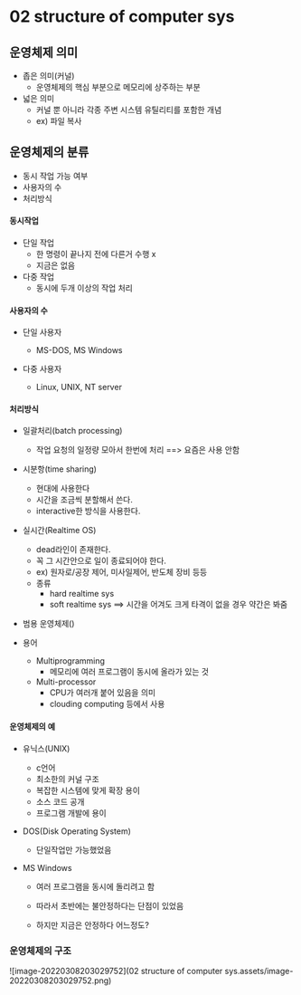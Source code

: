 # 02 structure of computer sys

## 운영체제 의미

- 좁은 의미(커널)
  - 운영체제의 핵심 부분으로 메모리에 상주하는 부분
- 넓은 의미
  - 커널 뿐 아니라 각종 주변 시스템 유틸리티를 포함한 개념
  - ex) 파일 복사



## 운영체제의 분류

- 동시 작업 가능 여부
- 사용자의 수
- 처리방식

#### 동시작업

- 단일 작업
  - 한 명령이 끝나지 전에 다른거 수행 x
  - 지금은 없음
- 다중 작업
  - 동시에 두개  이상의 작업 처리



#### 사용자의 수

- 단일 사용자
  - MS-DOS, MS Windows

- 다중 사용자
  - Linux, UNIX, NT server



#### 처리방식

- 일괄처리(batch processing)
  - 작업 요청의 일정량 모아서 한번에 처리 ==> 요즘은 사용 안함
- 시분항(time sharing)
  - 현대에 사용한다
  - 시간을 조금씩 분할해서 쓴다.
  - interactive한 방식을 사용한다.
- 실시간(Realtime OS)
  - dead라인이 존재한다.
  - 꼭 그 시간안으로 일이 종료되어야 한다.
  - ex) 원자로/공장 제어, 미사일제어, 반도체 장비 등등
  - 종류
    - hard realtime sys
    - soft realtime sys ==> 시간을 어겨도 크게 타격이 없을 경우 약간은 봐줌

- 범용 운영체제()

- 용어
  - Multiprogramming
    - 메모리에 여러 프로그램이 동시에 올라가 있는 것
  - Multi-processor
    - CPU가 여러개 붙어 있음을 의미
    - clouding computing 등에서 사용



#### 운영체제의 예

- 유닉스(UNIX)
  - c언어
  - 최소한의 커널 구조
  - 복잡한 시스템에 맞게 확장 용이
  - 소스 코드 공개
  - 프로그램 개발에 용이



- DOS(Disk Operating System)
  - 단일작업만 가능했었음



- MS Windows

  - 여러 프로그램을 동시에 돌리려고 함

  - 따라서 초반에는 불안정하다는 단점이 있었음

  - 하지만 지금은 안정하다 어느정도?

    

### 운영체제의 구조

![image-20220308203029752](02 structure of computer sys.assets/image-20220308203029752.png)











